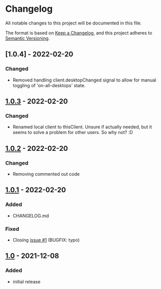 # Changelog
All notable changes to this project will be documented in this file.

The format is based on [Keep a Changelog](https://keepachangelog.com/en/1.0.0/),
and this project adheres to [Semantic Versioning](https://semver.org/spec/).

## [1.0.4] - 2022-02-20

### Changed
- Removed handling client.desktopChanged signal to allow for manual toggling of 'on-all-desktops' state.

## [1.0.3] - 2022-02-20

### Changed
- Renamed local client to thisClient. Unsure if actually needed, but it seems to solve a problem for other users. So why not? :D

## [1.0.2] - 2022-02-20

### Changed
- Removing commented out code

## [1.0.1] - 2022-02-20

### Added
- CHANGELOG.md

### Fixed
- Closing [issue #1](https://github.com/My-KWin-Scripts/selective-virtual-desktops/issues/1) (BUGFIX: typo)

## [1.0] - 2021-12-08

### Added
- initial release


[Unreleased]: https://github.com/Unraid-kernel-module/unraid-driver/compare/3.0.0-0.0.1+naked-module...development

[1.0]: https://github.com/My-KWin-Scripts/selective-virtual-desktops/tree/1.0

[1.0.1]: https://github.com/My-KWin-Scripts/selective-virtual-desktops/compare/1.0...1.0.1

[1.0.2]: https://github.com/My-KWin-Scripts/selective-virtual-desktops/compare/1.0.1...1.0.2

[1.0.3]: https://github.com/My-KWin-Scripts/selective-virtual-desktops/compare/1.0.2...1.0.3

